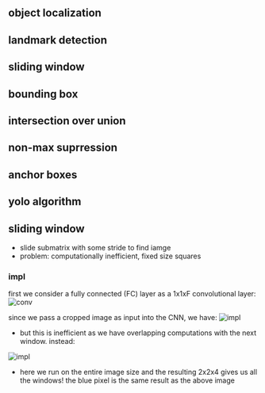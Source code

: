 ## object localization

## landmark detection

## sliding window

## bounding box

## intersection over union

## non-max suprression

## anchor boxes

## yolo algorithm

## sliding window
  - slide submatrix with some stride to find iamge
  - problem: computationally inefficient, fixed size squares

### impl
first we consider a fully connected (FC) layer as a 1x1xF convolutional layer:
![conv](https://i.gyazo.com/4511bac4c2fdb4e22d7247d304018e31.png)

since we pass a cropped image as input into the CNN, we have:
![impl](https://i.gyazo.com/5fb9312ec79de9d8b2d9001978a3c8e6.png)
  - but this is inefficient as we have overlapping computations with the next window. instead:
  
![impl](https://i.gyazo.com/dade2d606ea030781aaeadae391d0d8e.png)
  - here we run on the entire image size and the resulting 2x2x4 gives us all the windows! the blue pixel is the same result as the above image
